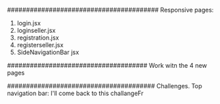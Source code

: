 ########################################
Responsive pages:
1. login.jsx
2. loginseller.jsx
3. registration.jsx
4. registerseller.jsx
5. SideNavigationBar jsx

#####################################
Work witn the 4 new pages 

#######################################
Challenges.
Top navigation bar: 
I'll come back to this challangeFr